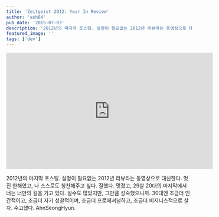 ```yaml
---
title: 'Zeitgeist 2012: Year In Review'
author: 'ash84'
pub_date: '2015-07-03'
description: '2012년의 마지막 포스팅. 설명이 필요없는 2012년 리뷰라는 동영상으로 대신한다. 멋'
featured_image: ''
tags: ['dev']
---
```



<center>  
<iframe allowfullscreen="" frameborder="0" height="315" src="http://www.youtube.com/embed/xY_MUB8adEQ" width="560"></iframe><span style="font-size: 12pt;">  
</span></center><div></div><span style="font-size: 12pt;line-height:2;"></span>

2012년의 마지막 포스팅. 설명이 필요없는 2012년 리뷰라는 동영상으로 대신한다. 멋진 한해였고, 나 스스로도 칭찬해주고 싶다. 잘했다. 멋졌고, 29살 20대의 마지막에서 너는 너만의 길을 가고 있다. 실수도 많았지만, 그만큼 성숙했으니까. 30대엔 조금더 인간적이고, 조금더 자기 성찰적이며, 조금더 프로페셔널하고, 조금더 비지니스적으로 살자. 수고했다. AhnSeongHyun. 



